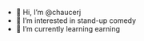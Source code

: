- 👋 Hi, I’m @chaucerj
- 👀 I’m interested in stand-up comedy
- 🌱 I’m currently learning earning 

<!---
chaucerj/chaucerj is a ✨ special ✨ repository because its `README.md` (this file) appears on your GitHub profile.
You can click the Preview link to take a look at your changes.
--->
